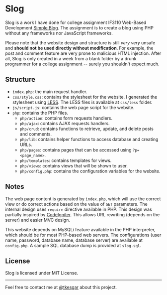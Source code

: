 # Slog

Slog is a work I have done for college assignment IF3110 Web-Based Development [Simple Blog](https://github.com/if-itb/IF3110-01-Simple-Blog). The assignment is to create a blog using PHP without any frameworks nor JavaScript frameworks.

Please note that the website design and structure is still *very very* unsafe and **should not be used directly without modification**. For example, the post and comment feature are very prone to malicious HTML injection. After all, Slog is only created in a week from a blank folder by a drunk programmer for a college assignment -- surely you shouldn't expect much.

## Structure

- `index.php`: the main request handler.
- `css/style.css`: contains the stylesheet for the website. I generated the stylesheet using [LESS](http://lesscss.org/). The LESS files is available at `css/less` folder.
- `js/script.js`: contains the web page script for the website.
- `php`: contains the PHP files.
  - `php/action`: contains form requests handlers.
  - `php/ajax`: contains AJAX requests handlers.
  - `php/crud`: contains functions to retrieve, update, and delete posts and comments.
  - `php/lib`: contains helper functions to access database and creating URLs.
  - `php/pages`: contains pages that can be accessed using `?p=<page_name>`.
  - `php/templates`: contains templates for views.
  - `php/views`: contains views that will be shown to user.
  - `php/config.php`: contains the configuration variables for the website.

## Notes

The web page content is generated by `index.php`, which will use the correct view or do correct actions based on the value of `GET` parameters. The internal design uses `require` directive available in PHP. This design was partially inspired by [CodeIgniter](https://ellislab.com/codeigniter). This allows URL rewriting (depends on the server) and easier MVC design.

This website depends on MySQLi feature available in the PHP interpreter, which should be for most PHP-based web servers. The configurations (user name, password, database name, database server) are available at `config.php`. A sample SQL database dump is provided at `slog.sql`.

## License

Slog is licensed under MIT License.

----

Feel free to contact me at [@tkesgar](https://twitter.com/tkesgar) about this project.
